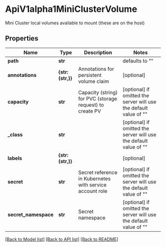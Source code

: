 # ApiV1alpha1MiniClusterVolume

Mini Cluster local volumes available to mount (these are on the host)

## Properties
Name | Type | Description | Notes
------------ | ------------- | ------------- | -------------
**path** | **str** |  | defaults to ""
**annotations** | **{str: (str,)}** | Annotations for persistent volume claim | [optional] 
**capacity** | **str** | Capacity (string) for PVC (storage request) to create PV | [optional]  if omitted the server will use the default value of ""
**_class** | **str** |  | [optional]  if omitted the server will use the default value of ""
**labels** | **{str: (str,)}** |  | [optional] 
**secret** | **str** | Secret reference in Kubernetes with service account role | [optional]  if omitted the server will use the default value of ""
**secret_namespace** | **str** | Secret namespace | [optional]  if omitted the server will use the default value of ""

[[Back to Model list]](../README.md#documentation-for-models) [[Back to API list]](../README.md#documentation-for-api-endpoints) [[Back to README]](../README.md)


